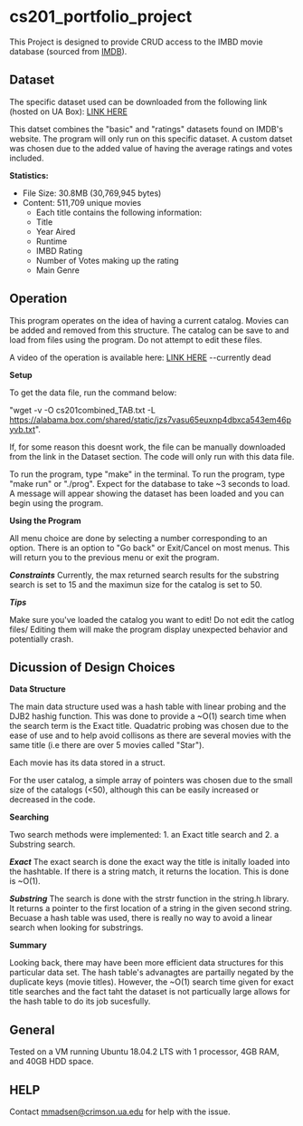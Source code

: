 # cs201_portfolio_project

This Project is designed to provide CRUD access to the IMBD
movie database (sourced from [IMDB](https://www.imdb.com/interfaces/)).

## Dataset

The specific dataset used can be downloaded from the following link (hosted on UA Box): [LINK HERE](https://alabama.box.com/shared/static/jzs7vasu65euxnp4dbxca543em46pyvb.txt)

This datset combines the "basic" and "ratings" datasets found on IMDB's website. The program will only run on this specific dataset. A
custom datset was chosen due to the added value of having the average ratings and votes included.

**Statistics:**
- File Size:   30.8MB (30,769,945 bytes)
- Content:     511,709 unique movies
  - Each title contains the following information: 
  - Title 
  - Year Aired 
  - Runtime
  - IMBD Rating 
  - Number of Votes making up the rating 
  - Main Genre
 
 
 ## Operation

 This program operates on the idea of having a current catalog. Movies can be added and removed from this structure.
 The catalog can be save to and load from files using the program. Do not attempt to edit these files.

 A video of the operation is available here: [LINK HERE]() --currently dead
 
 **Setup**

 To get the data file, run the command below: 
 
 "wget -v -O cs201combined_TAB.txt -L https://alabama.box.com/shared/static/jzs7vasu65euxnp4dbxca543em46pyvb.txt". 
 
 
 If, for some reason this doesnt work, the file can be manually downloaded from the link in the Dataset section. 
 The code will only run with this data file.

 To run the program, type "make" in the terminal. To run the program, type "make run" or "./prog". Expect for the database to take ~3 seconds to load.
 A message will appear showing the dataset has been loaded and you can begin using the program.

 **Using the Program**

 All menu choice are done by selecting a number corresponding to an option. There is an option to "Go back" or Exit/Cancel on most menus.
 This will return you to the previous menu or exit the program.

 ***Constraints***
 Currently, the max returned search results for the substring search is set to 15 and the maximun size for the catalog is set to 50.

 ***Tips***

 Make sure you've loaded the catalog you want to edit!
 Do not edit the catlog files/ Editing them will make the program display unexpected behavior and potentially crash.

 ## Dicussion of Design Choices
 
 **Data Structure**
 
 The main data structure used was a hash table with linear probing and the DJB2 hashig function. This was done to provide a ~O(1) 
 search time when the search term is the Exact title. Quadatric probing was chosen due to the ease of use and to help avoid collisons
 as there are several movies with the same title (i.e there are over 5 movies called "Star").

 Each movie has its data stored in a struct.

 For the user catalog, a simple array of pointers was chosen due to the small size of the catalogs (<50), although this can be easily increased
 or decreased in the code.

 **Searching**
 
 Two search methods were implemented: 1. an Exact title search and 2. a Substring search.

 ***Exact***
 The exact search is done the exact way the title is initally loaded into the hashtable. If there is a string match, it returns the location. This is done is ~O(1).
 
 ***Substring***
 The search is done with the strstr function in the string.h library. It returns a pointer to the first location of a string in the
 given second string. Becuase a hash table was used, there is really no way to avoid a linear search when looking for substrings.
 
 
 **Summary**

Looking back, there may have been more efficient data structures for this particular data set. The hash table's advanagtes are partailly negated by the duplicate
keys (movie titles). However, the ~O(1) search time given for exact title searches and the fact taht the dataset is not particually large allows for the hash table
to do its job sucesfully.


## General
 Tested on a VM running Ubuntu 18.04.2 LTS with 1 processor, 4GB RAM, and 40GB HDD space.


 ## HELP
Contact mmadsen@crimson.ua.edu for help with the issue.
